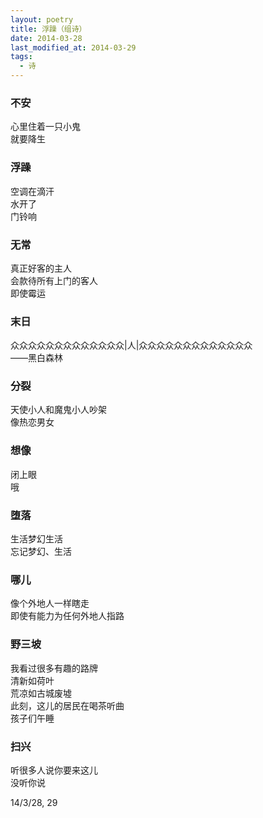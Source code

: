 ```yaml
---
layout: poetry
title: 浮躁（组诗）
date: 2014-03-28
last_modified_at: 2014-03-29
tags:
  - 诗
---
```


### 不安

心里住着一只小鬼  
就要降生

### 浮躁

空调在滴汗  
水开了  
门铃响

### 无常

真正好客的主人  
会款待所有上门的客人  
即使霉运

### 末日

众众众众众众众众众众众众众|人|众众众众众众众众众众众众众  
——黑白森林

### 分裂

天使小人和魔鬼小人吵架  
像热恋男女

### 想像

闭上眼  
哦

### 堕落

生活梦幻生活  
忘记梦幻、生活

### 哪儿

像个外地人一样瞎走  
即使有能力为任何外地人指路

### 野三坡

我看过很多有趣的路牌  
清新如荷叶  
荒凉如古城废墟  
此刻，这儿的居民在喝茶听曲  
孩子们午睡

### 扫兴

听很多人说你要来这儿  
没听你说

14/3/28, 29